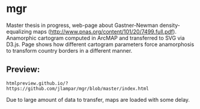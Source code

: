 # mgr

Master thesis in progress, web-page about Gastner-Newman density-equalizing maps (http://www.pnas.org/content/101/20/7499.full.pdf). Anamorphic cartogram computed in ArcMAP and transferred to SVG via D3.js. Page shows how different cartogram parameters force anamorphosis to transform country borders in a different manner.

## Preview:

```
htmlpreview.github.io/?https://github.com/jlampar/mgr/blob/master/index.html
```

Due to large amount of data to transfer, maps are loaded with some delay.
